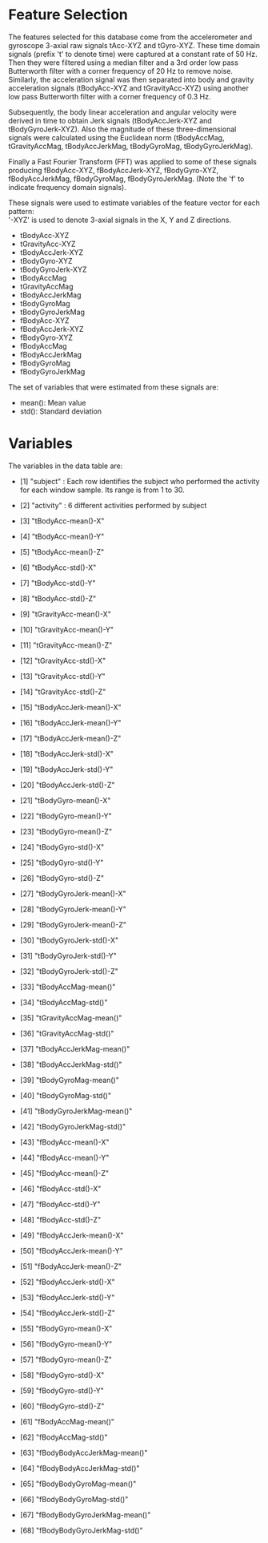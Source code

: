 Feature Selection 
=================

The features selected for this database come from the accelerometer and gyroscope 3-axial raw signals tAcc-XYZ and tGyro-XYZ. These time domain signals (prefix 't' to denote time) were captured at a constant rate of 50 Hz. Then they were filtered using a median filter and a 3rd order low pass Butterworth filter with a corner frequency of 20 Hz to remove noise. Similarly, the acceleration signal was then separated into body and gravity acceleration signals (tBodyAcc-XYZ and tGravityAcc-XYZ) using another low pass Butterworth filter with a corner frequency of 0.3 Hz. 

Subsequently, the body linear acceleration and angular velocity were derived in time to obtain Jerk signals (tBodyAccJerk-XYZ and tBodyGyroJerk-XYZ). Also the magnitude of these three-dimensional signals were calculated using the Euclidean norm (tBodyAccMag, tGravityAccMag, tBodyAccJerkMag, tBodyGyroMag, tBodyGyroJerkMag). 

Finally a Fast Fourier Transform (FFT) was applied to some of these signals producing fBodyAcc-XYZ, fBodyAccJerk-XYZ, fBodyGyro-XYZ, fBodyAccJerkMag, fBodyGyroMag, fBodyGyroJerkMag. (Note the 'f' to indicate frequency domain signals). 

These signals were used to estimate variables of the feature vector for each pattern:  
'-XYZ' is used to denote 3-axial signals in the X, Y and Z directions.

- tBodyAcc-XYZ
- tGravityAcc-XYZ
- tBodyAccJerk-XYZ
- tBodyGyro-XYZ
- tBodyGyroJerk-XYZ
- tBodyAccMag
- tGravityAccMag
- tBodyAccJerkMag
- tBodyGyroMag
- tBodyGyroJerkMag
- fBodyAcc-XYZ
- fBodyAccJerk-XYZ
- fBodyGyro-XYZ
- fBodyAccMag
- fBodyAccJerkMag
- fBodyGyroMag
- fBodyGyroJerkMag

The set of variables that were estimated from these signals are: 

- mean(): Mean value
- std(): Standard deviation


Variables
=========

The variables in the data table are:
- [1] "subject" : Each row identifies the subject who performed the activity for each window sample. Its range is from 1 to 30. 
 
- [2] "activity" : 6 different activities performed by subject           
- [3] "tBodyAcc-mean()-X"          
- [4] "tBodyAcc-mean()-Y"          
- [5] "tBodyAcc-mean()-Z"          
- [6] "tBodyAcc-std()-X"           
- [7] "tBodyAcc-std()-Y"           
- [8] "tBodyAcc-std()-Z"           
- [9] "tGravityAcc-mean()-X"       
- [10] "tGravityAcc-mean()-Y"       
- [11] "tGravityAcc-mean()-Z"       
- [12] "tGravityAcc-std()-X"        
- [13] "tGravityAcc-std()-Y"        
- [14] "tGravityAcc-std()-Z"        
- [15] "tBodyAccJerk-mean()-X"      
- [16] "tBodyAccJerk-mean()-Y"      
- [17] "tBodyAccJerk-mean()-Z"      
- [18] "tBodyAccJerk-std()-X"       
- [19] "tBodyAccJerk-std()-Y"       
- [20] "tBodyAccJerk-std()-Z"       
- [21] "tBodyGyro-mean()-X"         
- [22] "tBodyGyro-mean()-Y"         
- [23] "tBodyGyro-mean()-Z"         
- [24] "tBodyGyro-std()-X"          
- [25] "tBodyGyro-std()-Y"          
- [26] "tBodyGyro-std()-Z"          
- [27] "tBodyGyroJerk-mean()-X"     
- [28] "tBodyGyroJerk-mean()-Y"     
- [29] "tBodyGyroJerk-mean()-Z"     
- [30] "tBodyGyroJerk-std()-X"      
- [31] "tBodyGyroJerk-std()-Y"      
- [32] "tBodyGyroJerk-std()-Z"      
- [33] "tBodyAccMag-mean()"         
- [34] "tBodyAccMag-std()"          
- [35] "tGravityAccMag-mean()"      
- [36] "tGravityAccMag-std()"       
- [37] "tBodyAccJerkMag-mean()"     
- [38] "tBodyAccJerkMag-std()"      
- [39] "tBodyGyroMag-mean()"        
- [40] "tBodyGyroMag-std()"         
- [41] "tBodyGyroJerkMag-mean()"    
- [42] "tBodyGyroJerkMag-std()"     
- [43] "fBodyAcc-mean()-X"          
- [44] "fBodyAcc-mean()-Y"          
- [45] "fBodyAcc-mean()-Z"          
- [46] "fBodyAcc-std()-X"           
- [47] "fBodyAcc-std()-Y"           
- [48] "fBodyAcc-std()-Z"           
- [49] "fBodyAccJerk-mean()-X"      
- [50] "fBodyAccJerk-mean()-Y"      
- [51] "fBodyAccJerk-mean()-Z"      
- [52] "fBodyAccJerk-std()-X"       
- [53] "fBodyAccJerk-std()-Y"       
- [54] "fBodyAccJerk-std()-Z"       
- [55] "fBodyGyro-mean()-X"         
- [56] "fBodyGyro-mean()-Y"         
- [57] "fBodyGyro-mean()-Z"         
- [58] "fBodyGyro-std()-X"          
- [59] "fBodyGyro-std()-Y"          
- [60] "fBodyGyro-std()-Z"          
- [61] "fBodyAccMag-mean()"         
- [62] "fBodyAccMag-std()"          
- [63] "fBodyBodyAccJerkMag-mean()" 
- [64] "fBodyBodyAccJerkMag-std()"  
- [65] "fBodyBodyGyroMag-mean()"    
- [66] "fBodyBodyGyroMag-std()"     
- [67] "fBodyBodyGyroJerkMag-mean()"
- [68] "fBodyBodyGyroJerkMag-std()" 
 
